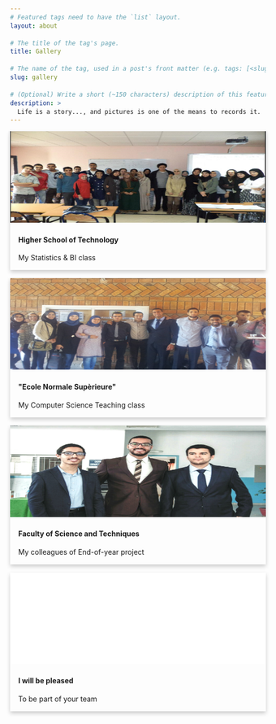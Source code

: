 ```yaml
---
# Featured tags need to have the `list` layout.
layout: about

# The title of the tag's page.
title: Gallery

# The name of the tag, used in a post's front matter (e.g. tags: [<slug>]).
slug: gallery

# (Optional) Write a short (~150 characters) description of this featured tag.
description: >
  Life is a story..., and pictures is one of the means to records it.
---
```

<style>
.card {
  box-shadow: 0 4px 8px 0 rgba(0,0,0,0.2);
  transition: 0.3s;
  width: 100%;
}

.card:hover {
  box-shadow: 0 8px 16px 0 rgba(0,0,0,0.2);
}

.container {
  padding: 2px 16px;
}

.grid-container {
    display: grid;
    grid-template-columns: repeat(auto-fit, minmax(320px, 1fr));
    grid-gap: 1rem;
}


</style>

<div class="grid-container">

  <div class="item1">
    <div class="card">
      <img src="/assets/img/estclass.PNG" alt="Avatar" style="width:100%; height: 180px;" >
      <div class="container">
        <h4><b>Higher School of Technology</b></h4> 
        <p>My Statistics & BI class</p> 
      </div>
    </div>
  </div>

  <div class="item1">
    <div class="card">
      <img src="/assets/img/ens.jpg" alt="Avatar" style="width:100%; height: 180px;">
      <div class="container">
        <h4><b>"Ecole Normale Supèrieure"</b></h4> 
        <p>My Computer Science Teaching class</p> 
      </div>
    </div>
  </div>
  <div class="item1">
    <div class="card">
      <img src="/assets/img/pfe.jpg" alt="Avatar" style="width:100%; height: 180px;">
      <div class="container">
        <h4><b>Faculty of Science and Techniques</b></h4> 
        <p>My colleagues of End-of-year project</p> 
      </div>
    </div>
  </div>

  <div class="item1">
      <div class="card">
        <img src="/assets/img/yourteam.png" alt="Avatar" style="width:100%; height: 180px;">
        <div class="container">
          <h4><b>I will be pleased</b></h4> 
          <p>To be part of your team</p> 
        </div>
      </div>
    </div>
    
</div>


